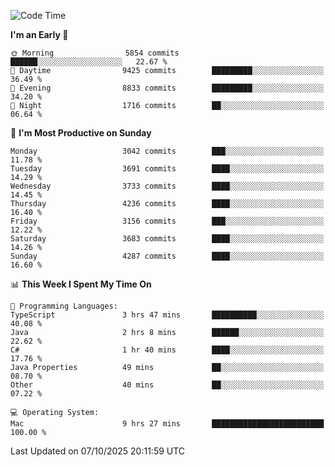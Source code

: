 <!--START_SECTION:waka-->
![Code Time](http://img.shields.io/badge/Code%20Time-5%2C420%20hrs%2050%20mins-blue)

**I'm an Early 🐤** 

```text
🌞 Morning                5854 commits        ██████░░░░░░░░░░░░░░░░░░░   22.67 % 
🌆 Daytime                9425 commits        █████████░░░░░░░░░░░░░░░░   36.49 % 
🌃 Evening                8833 commits        █████████░░░░░░░░░░░░░░░░   34.20 % 
🌙 Night                  1716 commits        ██░░░░░░░░░░░░░░░░░░░░░░░   06.64 % 
```
📅 **I'm Most Productive on Sunday** 

```text
Monday                   3042 commits        ███░░░░░░░░░░░░░░░░░░░░░░   11.78 % 
Tuesday                  3691 commits        ████░░░░░░░░░░░░░░░░░░░░░   14.29 % 
Wednesday                3733 commits        ████░░░░░░░░░░░░░░░░░░░░░   14.45 % 
Thursday                 4236 commits        ████░░░░░░░░░░░░░░░░░░░░░   16.40 % 
Friday                   3156 commits        ███░░░░░░░░░░░░░░░░░░░░░░   12.22 % 
Saturday                 3683 commits        ████░░░░░░░░░░░░░░░░░░░░░   14.26 % 
Sunday                   4287 commits        ████░░░░░░░░░░░░░░░░░░░░░   16.60 % 
```


📊 **This Week I Spent My Time On** 

```text
💬 Programming Languages: 
TypeScript               3 hrs 47 mins       ██████████░░░░░░░░░░░░░░░   40.08 % 
Java                     2 hrs 8 mins        ██████░░░░░░░░░░░░░░░░░░░   22.62 % 
C#                       1 hr 40 mins        ████░░░░░░░░░░░░░░░░░░░░░   17.76 % 
Java Properties          49 mins             ██░░░░░░░░░░░░░░░░░░░░░░░   08.70 % 
Other                    40 mins             ██░░░░░░░░░░░░░░░░░░░░░░░   07.22 % 

💻 Operating System: 
Mac                      9 hrs 27 mins       █████████████████████████   100.00 % 
```


 Last Updated on 07/10/2025 20:11:59 UTC
<!--END_SECTION:waka-->
